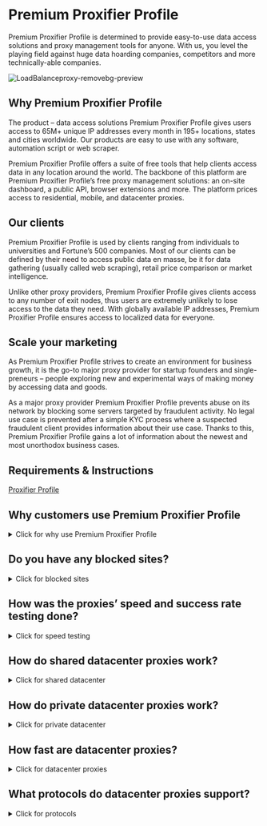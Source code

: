 # Premium Proxifier Profile
Premium Proxifier Profile is determined to provide easy-to-use data access solutions and proxy management tools for anyone. With us, you level the playing field against huge data hoarding companies, competitors and more technically-able companies.

![LoadBalanceproxy-removebg-preview](https://github.com/Alighandchi/Dedicated-Proxifier/assets/68125265/894bb1bf-1025-4500-9ff8-694f479433ad)


## Why Premium Proxifier Profile
The product – data access solutions
Premium Proxifier Profile gives users access to 65M+ unique IP addresses every month in 195+ locations, states and cities worldwide. Our products are easy to use with any software, automation script or web scraper.

Premium Proxifier Profile offers a suite of free tools that help clients access data in any location around the world. The backbone of this platform are Premium Proxifier Profile’s free proxy management solutions: an on-site dashboard, a public API, browser extensions and more. The platform prices access to residential, mobile, and datacenter proxies.



## Our clients  
Premium Proxifier Profile is used by clients ranging from individuals to universities and Fortune’s 500 companies. Most of our clients can be defined by their need to access public data en masse, be it for data gathering (usually called web scraping), retail price comparison or market intelligence.

Unlike other proxy providers, Premium Proxifier Profile gives clients access to any number of exit nodes, thus users are extremely unlikely to lose access to the data they need. With globally available IP addresses, Premium Proxifier Profile ensures access to localized data for everyone.



## Scale your marketing

As Premium Proxifier Profile strives to create an environment for business growth, it is the go-to major proxy provider for startup founders and single-preneurs – people exploring new and experimental ways of making money by accessing data and goods.

As a major proxy provider Premium Proxifier Profile prevents abuse on its network by blocking some servers targeted by fraudulent activity. No legal use case is prevented after a simple KYC process where a suspected fraudulent client provides information about their use case. Thanks to this, Premium Proxifier Profile gains a lot of information about the newest and most unorthodox business cases.

## Requirements & Instructions
[Proxifier Profile](https://github.com/Alighandchi/Proxifier)

## Why customers use Premium Proxifier Profile

<details>
  <summary>Click for why use Premium Proxifier Profile</summary>
  
![image-removebg-preview (17)](https://github.com/Alighandchi/Dedicated-Proxifier/assets/68125265/919cc702-dd61-41b2-a975-97341b3ad7b4)

### Rotating proxies
Our rotating proxy network lets you switch to a new proxy without any effort, thanks to our advanced proxy rotation.

### Any location
Access proxies only in your chosen location with over 195+ locations, including any city in the world and 50 US states.

### Anonymous proxies
Stay safe and sound with our anonymous proxies. They never give away your real IP address or location.

### Residential proxies
Use unique residential IP addresses of real mobile and desktop devices. Extremely low recaptcha rates and the highest success rates.

### Backconnect proxies
Our residential backconnect proxy rotates to a new IP address for each connection or lets you use unlimited sticky IP sessions.

### Datacenter proxies
US datacenter proxies for speed and scale. Datacenter proxies with 100 subnets.

### No subnets
Residential proxies share no subnetwork, so are immune to bulk bans. Every residential IP address in our pool is unique!

### IPv4
Use the best IPv4 addresses to access any target with ease! High value proxy pool.

### HTTP/Socks
Change to a new proxy for each HTTP/HTTPS request and profit from unlimited connections.

### Unlimited threads
Use advanced rotation for every concurrent connection and use unlimited threads to scrape or automate anything.

</details>

## Do you have any blocked sites?

<details>
  <summary>Click for blocked sites</summary>

Yes, some sites were blocked due to forbidden targets or fraudulent activities.

![12w2fat8-removebg-preview](https://github.com/Alighandchi/Dedicated-Proxifier/assets/68125265/06d9bfb0-0a2f-4e23-a056-90d1cdb85e89)

Like an A-list player, we set up a block or two when suckers force us to. Therefore, due to legal requirements and experienced fraudulent activities in the past, we restrict access to the majority of targets (aka websites) of the following use cases:

- Banking and other financial activities (anything related to financial institutions and cryptocurrency financing)
- Government sites
- Entertainment (e.g., Netflix)
- Apple/Google stores
- Ticketing  
- Gaming 
- Mailing 
- Streaming
- Telecommunications
- LinkedIn

</details>

## How was the proxies’ speed and success rate testing done?

<details>
  <summary>Click for speed testing</summary>

![image-removebg-preview (18)](https://github.com/Alighandchi/Dedicated-Proxifier/assets/68125265/5d94da55-c2c0-40fc-ac84-3b46e48169ba)

Residential proxies’ average response time and success rate provided in our website are based on Proxyway’s research. Proxyway is an independent educational platform dedicated to the research and testing of proxy providers and services. Our shared DC and DDC proxies were tested using Python requests and time libraries by noting the time before sending a request and after receiving a response. We sent 500 requests per endpoint to the http://ipinfo.io/ip website. After receiving 500 HTTP 200 response codes, we divided the total time by 500 to determine the average response time. Requests were sent from the same country’s VPN as the endpoint is. The test was conducted using a rotating session type with Python 3.9.6. version.

</details>

## How do shared datacenter proxies work?

<details>
  <summary>Click for shared datacenter</summary>

![image-removebg-preview (20)](https://github.com/Alighandchi/Dedicated-Proxifier/assets/68125265/3f8569ea-c069-457f-9de1-32627b975d8c)

Shared datacenter proxies route your internet traffic through servers located in data centers. These servers act as intermediaries between you and the websites you visit, masking your real IP address and providing you with a different IP.
</details>

## How do private datacenter proxies work?

<details>
  <summary>Click for private datacenter</summary>

![image-removebg-preview (19)](https://github.com/Alighandchi/Dedicated-Proxifier/assets/68125265/b6296583-e37f-4e6e-b921-3cf820628b92)

Dedicated datacenter proxies (a.k.a private datacenter proxies) work as shared datacenter proxies, and additionally they provide exclusive and private IP addresses sourced from data centers. Dedicated datacenter proxies offer enhanced privacy and performance with reliable and uninterrupted access, as each IP is dedicated to a single user.
</details>

## How fast are datacenter proxies?

<details>
  <summary>Click for datacenter proxies</summary>

![image-removebg-preview (16)](https://github.com/Alighandchi/Dedicated-Proxifier/assets/68125265/6f235fd5-532f-4193-bbab-9a5c75149195)

Datacenter proxies are generally the fastest proxy type, but their speed depends on the proxy provider. At Premium Proxifier Profile, we use only high-quality servers, so our datacenter proxies have an astonishing response time of <0.3 seconds – one of the fastest in the market.
</details>

## What protocols do datacenter proxies support?

<details>
  <summary>Click for protocols</summary>

![xoi4lvsx-removebg-preview](https://github.com/Alighandchi/Dedicated-Proxifier/assets/68125265/6412290e-c01b-4877-91f1-c76213202c7a)

Shared datacenter proxies support HTTP protocol; additionally, with China endpoints (gate.dc.vistixiangtan.com), HTTPS protocol is supported.

Shared datacenter proxies support HTTP & HTTPS protocols. 

Dedicated datacenter proxies support HTTP and SOCKS5 protocols.
</details>
